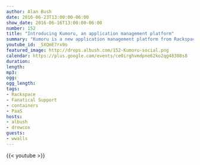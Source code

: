```yaml
---
author: Alan Bush
date: 2016-06-23T13:00:00-06:00
show_date: 2016-06-16T13:00:00-06:00
number: 152
title: "Introducing Kumoru, an application management platform"
summary: "Kumoru is a new application management platform from Rackspace that makes it easier for you to do your job - creating great applications - by managing and scaling your infrastructure, and monitoring and containing costs. Kumoru is now open for a private beta, and we want to introduce you, and give you access to the platform.﻿"
youtube_id: _5XQmE7rx9o
featured_image: http://drops.albush.com/152-Kumoru-social.png
calendar: https://plus.google.com/events/ce0irghvmdpne62ko2qg48388s8
duration:
length:
mp3:
ogg:
ogg_length:
tags:
- Rackspace
- Fanatical Support
- containers
- PaaS
hosts:
- albush
- drewcox
guests:
- wwalls
---
```


<!--more-->

{{< youtube >}}
